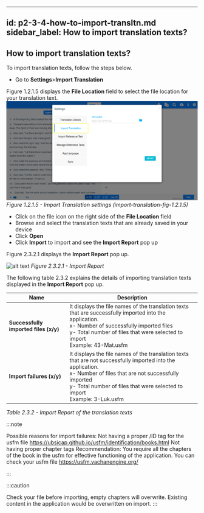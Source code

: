 ---
id: p2-3-4-how-to-import-transltn.md
sidebar_label: How to import translation texts?
--------
## How to import translation texts?

To import translation texts, follow the steps below.
 

* Go to **Settings**>**Import Translation**

Figure 1.2.1.5  displays the **File Location** field to select the file location for your translation text. 
![alt text](../../../static/AutographaLiveImages/Getting_Started/import-translation-fig-1.2.1.5.jpg 'Import Translation settings')
_Figure 1.2.1.5 - Import Translation settings (import-translation-fig-1.2.1.5)_

* Click on the file icon on the right side of the **File Location** field
* Browse and select the translation texts that are already saved in your device
* Click **Open**
* Click **Import** to import and see the **Import Report** pop up

Figure 2.3.2.1 displays the **Import Report** pop up.

![alt text](../../../static\AutographaLiveImages\Settings\import-report-fig-2.3.2.1.jpg 'Import Report')
_Figure 2.3.2.1 - Import Report_

The following table 2.3.2 explains the details of importing translation texts displayed in the **Import Report** pop up. 

|Name                                 | Description                                     |
| ----------------------------------  | ------------------------------------------------|
|**Successfully imported files (x/y)**    | It displays the file names of the translation texts that are successfully imported into the application. <br> x- Number of successfully imported files <br> y- Total number of files that were selected to import <br> Example: 43-Mat.usfm
|**Import failures (x/y)** | It displays the file names of the translation texts that are not successfully imported into the application. <br> x- Number of files that are not successfully imported <br> y- Total number of files that were selected to import <br> Example: 3-Luk.usfm
_Table 2.3.2 - Import Report of the translation texts_

:::note

Possible reasons for import failures:
Not having a proper /ID tag for the usfm file https://ubsicap.github.io/usfm/identification/books.html
Not having proper chapter tags
Recommendation: You require all the chapters of the book in the usfm for effective functioning of the application.
You can check your usfm file https://usfm.vachanengine.org/

:::

:::caution

Check your file before importing, empty chapters will overwrite. Existing content in the application would be overwritten on import.
:::
